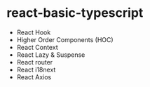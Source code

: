 # react-basic-typescript
  - React Hook
  - Higher Order Components (HOC)
  - React Context
  - React Lazy & Suspense
  - React router
  - React i18next
  - React Axios
